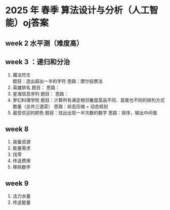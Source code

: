 # 2025 年 春季 算法设计与分析（人工智能）oj答案

## week 2 水平测（难度高）

## week 3 ：递归和分治
1. 魔法符文  
题目：选出超出一半的字符
思路：摩尔投票法
2. 英雄排名
题目：
思路：
3. 星海信息序列
题目：
思路：  
5. 梦幻料理学院
题目：计算所有满足相邻餐盘菜品不同、首尾也不同的排列方式数量（总共三道菜）
思路：状态压缩 + 动态规划
7. 最受欢迎的颜色
题目：找出出现一半次数的数字
思路：排序，输出中间值
## week 8
1. 装备资源
2. 能量需求
3. 找零
4. 传送费用
5. 移除数字
## week 9
1. 法力水量
2. 传送能量
